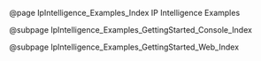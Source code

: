 @page IpIntelligence_Examples_Index IP Intelligence Examples

@subpage IpIntelligence_Examples_GettingStarted_Console_Index 

@subpage IpIntelligence_Examples_GettingStarted_Web_Index 
